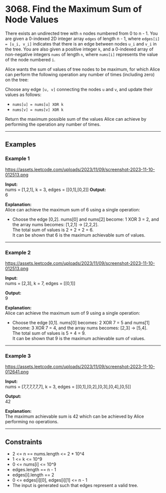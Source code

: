 # 3068. Find the Maximum Sum of Node Values

There exists an undirected tree with `n` nodes numbered from 0 to n - 1. You are given a 0-indexed 2D integer array `edges` of length n - 1, where `edges[i] = [u_i, v_i]` indicates that there is an edge between nodes `u_i` and `v_i` in the tree. You are also given a positive integer `k`, and a 0-indexed array of non-negative integers `nums` of length `n`, where `nums[i]` represents the value of the node numbered `i`.

Alice wants the sum of values of tree nodes to be maximum, for which Alice can perform the following operation any number of times (including zero) on the tree:

Choose any edge `[u, v]` connecting the nodes `u` and `v`, and update their values as follows:
- `nums[u] = nums[u] XOR k`
- `nums[v] = nums[v] XOR k`

Return the maximum possible sum of the values Alice can achieve by performing the operation any number of times.

---

## Examples

### Example 1

https://assets.leetcode.com/uploads/2023/11/09/screenshot-2023-11-10-012513.png

**Input:**  
nums = [1,2,1], k = 3, edges = [[0,1],[0,2]]
**Output:**  
6

**Explanation:**  
Alice can achieve the maximum sum of 6 using a single operation:  
- Choose the edge [0,2]. nums[0] and nums[2] become: 1 XOR 3 = 2, and the array nums becomes: [1,2,1] -> [2,2,2].  
The total sum of values is 2 + 2 + 2 = 6.  
It can be shown that 6 is the maximum achievable sum of values.

---

### Example 2

https://assets.leetcode.com/uploads/2023/11/09/screenshot-2023-11-10-012513.png

**Input:**  
nums = [2,3], k = 7, edges = [[0,1]]

**Output:**  
9

**Explanation:**  
Alice can achieve the maximum sum of 9 using a single operation:  
- Choose the edge [0,1]. nums[0] becomes: 2 XOR 7 = 5 and nums[1] become: 3 XOR 7 = 4, and the array nums becomes: [2,3] -> [5,4].  
The total sum of values is 5 + 4 = 9.  
It can be shown that 9 is the maximum achievable sum of values.

---

### Example 3

https://assets.leetcode.com/uploads/2023/11/09/screenshot-2023-11-10-012641.png

**Input:**  
nums = [7,7,7,7,7,7], k = 3, edges = [[0,1],[0,2],[0,3],[0,4],[0,5]]

**Output:**  
42

**Explanation:**  
The maximum achievable sum is 42 which can be achieved by Alice performing no operations.

---

## Constraints

- 2 <= n == nums.length <= 2 * 10^4
- 1 <= k <= 10^9
- 0 <= nums[i] <= 10^9
- edges.length == n - 1
- edges[i].length == 2
- 0 <= edges[i][0], edges[i][1] <= n - 1
- The input is generated such that edges represent a valid tree.
